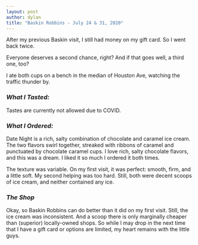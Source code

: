 ```yaml
---
layout: post
author: dylan
title: "Baskin Robbins - July 24 & 31, 2020"
---
```

After my previous Baskin visit, I still had money on my gift card.  So I went back twice.

Everyone deserves a second chance, right?  And if that goes well, a third one, too?

I ate both cups on a bench in the median of Houston Ave, watching the traffic thunder by.

### *What I Tasted:*
Tastes are currently not allowed due to COVID.

### *What I Ordered:*
Date Night is a rich, salty combination of chocolate and caramel ice cream.  The two flavors swirl together, streaked with ribbons of caramel and punctuated by chocolate caramel cups.  I love rich, salty chocolate flavors, and this was a dream.  I liked it so much I ordered it both times.

The texture was variable.  On my first visit, it was perfect:  smooth, firm, and a little soft.  My second helping was too hard.  Still, both were decent scoops of ice cream, and neither contained any ice.

### *The Shop*
Okay, so Baskin Robbins can do better than it did on my first visit.  Still, the ice cream was inconsistent.  And a scoop there is only marginally cheaper than (superior) locally-owned shops.  So while I may drop in the next time that I have a gift card or options are limited, my heart remains with the little guys. 
